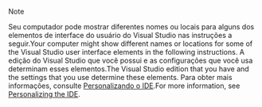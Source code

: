 
> [!NOTE]
> <span data-ttu-id="d6dec-101">Seu computador pode mostrar diferentes nomes ou locais para alguns dos elementos de interface do usuário do Visual Studio nas instruções a seguir.</span><span class="sxs-lookup"><span data-stu-id="d6dec-101">Your computer might show different names or locations for some of the Visual Studio user interface elements in the following instructions.</span></span> <span data-ttu-id="d6dec-102">A edição do Visual Studio que você possui e as configurações que você usa determinam esses elementos.</span><span class="sxs-lookup"><span data-stu-id="d6dec-102">The Visual Studio edition that you have and the settings that you use determine these elements.</span></span> <span data-ttu-id="d6dec-103">Para obter mais informações, consulte [Personalizando o IDE](/visualstudio/ide/personalizing-the-visual-studio-ide).</span><span class="sxs-lookup"><span data-stu-id="d6dec-103">For more information, see [Personalizing the IDE](/visualstudio/ide/personalizing-the-visual-studio-ide).</span></span>